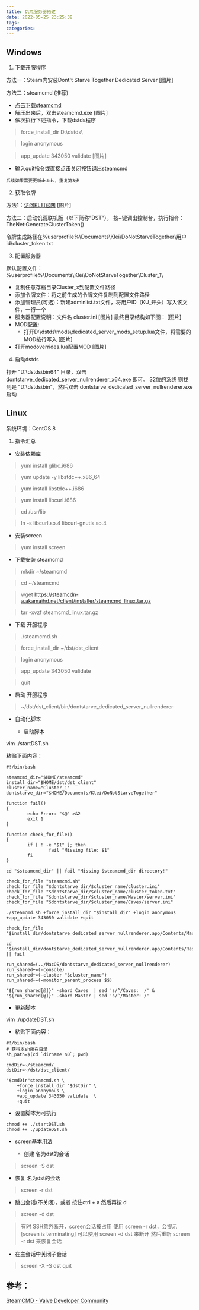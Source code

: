 ```yaml
---
title: 饥荒服务器搭建
date: 2022-05-25 23:25:38
tags:
categories:
---
```

<!-- toc -->

## Windows
1. 下载开服程序

<!--More-->
方法一：Steam内安装Dont't Starve Together Dedicated Server
[图片]

方法二：steamcmd (推荐)
* [点击下载steamcmd]("https://steamcdn-a.akamaihd.net/client/installer/steamcmd.zip")
* 解压出来后，双击steamcmd.exe
[图片]
* 依次执行下述指令，下载dstds程序

> force_install_dir D:\dstds\

> login anonymous

> app_update 343050 validate
[图片]
* 输入quit指令或直接点击关闭按钮退出steamcmd

`后续如果需要更新dstds，重复第3步`

2. 获取令牌

方法1：[访问KLEI官网]("https://accounts.klei.com/account/game/servers?game=DontStarveTogether")
[图片]

方法二：启动饥荒联机版（以下简称“DST”）， 按~键调出控制台，执行指令：TheNet:GenerateClusterToken()

令牌生成路径在%userprofile%\Documents\Klei\DoNotStarveTogether\用户id\cluster_token.txt

3. 配置服务器

默认配置文件：%userprofile%\Documents\Klei\DoNotStarveTogether\Cluster_1\

- 复制任意存档目录Cluster_x到配置文件路径
- 添加令牌文件：将之前生成的令牌文件复制到配置文件路径
- 添加管理员(可选)：新建adminlist.txt文件，将用户ID（KU_开头）写入该文件，一行一个
- 服务器配置说明：文件名 cluster.ini
[图片]
最终目录结构如下图：
[图片]
- MOD配置: 
  - 打开D:\dstds\mods\dedicated_server_mods_setup.lua文件，将需要的MOD按行写入
[图片]
- 打开modoverrides.lua配置MOD
[图片]

4. 启动dstds

打开 "D:\dstds\bin64\" 目录，双击 dontstarve_dedicated_server_nullrenderer_x64.exe 即可。
32位的系统 则找到是 "D:\dstds\bin\"，然后双击 dontstarve_dedicated_server_nullrenderer.exe 启动


## Linux

系统环境：CentOS 8

1. 指令汇总
* 安装依赖库

> yum install glibc.i686

>yum update -y libstdc++.x86_64

> yum install libstdc++.i686

> yum install libcurl.i686

> cd /usr/lib

> ln -s libcurl.so.4 libcurl-gnutls.so.4

*  安装screen

> yum install screen

* 下载安装 steamcmd

> mkdir ~/steamcmd

> cd ~/steamcmd

> wget https://steamcdn-a.akamaihd.net/client/installer/steamcmd_linux.tar.gz

> tar -xvzf steamcmd_linux.tar.gz

*  下载 开服程序

> ./steamcmd.sh

> force_install_dir ~/dst/dst_client

> login anonymous

> app_update 343050 validate

> quit

* 启动 开服程序

> ~/dst/dst_client/bin/dontstarve_dedicated_server_nullrenderer

* 自动化脚本

  * 启动脚本

vim ./startDST.sh

粘贴下面内容：
```shell
#!/bin/bash

steamcmd_dir="$HOME/steamcmd"
install_dir="$HOME/dst/dst_client"
cluster_name="Cluster_1"
dontstarve_dir="$HOME/Documents/Klei/DoNotStarveTogether"

function fail()
{
        echo Error: "$@" >&2
        exit 1
}

function check_for_file()
{
        if [ ! -e "$1" ]; then
                fail "Missing file: $1"
        fi
}

cd "$steamcmd_dir" || fail "Missing $steamcmd_dir directory!"

check_for_file "steamcmd.sh"
check_for_file "$dontstarve_dir/$cluster_name/cluster.ini"
check_for_file "$dontstarve_dir/$cluster_name/cluster_token.txt"
check_for_file "$dontstarve_dir/$cluster_name/Master/server.ini"
check_for_file "$dontstarve_dir/$cluster_name/Caves/server.ini"

./steamcmd.sh +force_install_dir "$install_dir" +login anonymous +app_update 343050 validate +quit

check_for_file "$install_dir/dontstarve_dedicated_server_nullrenderer.app/Contents/MacOS/"

cd "$install_dir/dontstarve_dedicated_server_nullrenderer.app/Contents/Resources/" || fail

run_shared=(../MacOS/dontstarve_dedicated_server_nullrenderer)
run_shared+=(-console)
run_shared+=(-cluster "$cluster_name")
run_shared+=(-monitor_parent_process $$)

"${run_shared[@]}" -shard Caves  | sed 's/^/Caves:  /' &
"${run_shared[@]}" -shard Master | sed 's/^/Master: /'
```

  * 更新脚本

vim ./updateDST.sh

* 粘贴下面内容：

```shell
#!/bin/bash
# 获得本sh所在目录
sh_path=$(cd `dirname $0`; pwd)

cmdDir=~/steamcmd/
dstDir=~/dst/dst_client/

"$cmdDir"steamcmd.sh \
    +force_install_dir "$dstDir" \
    +login anonymous \
    +app_update 343050 validate  \
    +quit
```

* 设置脚本为可执行
```shell
chmod +x ./startDST.sh
chmod +x ./updateDST.sh
```

* screen基本用法

  * 创建 名为dst的会话
> screen -S dst

  * 恢复 名为dst的会话
> screen -r dst


* 跳出会话(不关闭)，或者 按住ctrl + a 然后再按 d
> screen -d dst


> 有时 SSH意外断开，screen会话被占用
> 使用 screen -r dst，会提示 [screen is terminating]
> 可以使用 screen -d dst 来断开
> 然后重新 screen -r dst 来恢复会话

* 在主会话中关闭子会话
> screen -X -S dst quit



## 参考：
[SteamCMD - Valve Developer Community]("https://developer.valvesoftware.com/wiki/SteamCMD#macOS")
